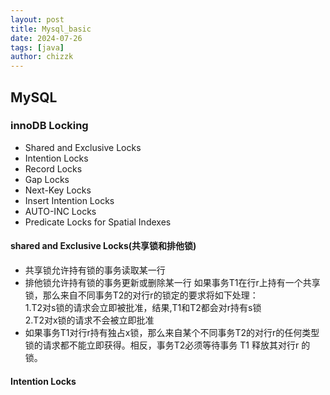 ```yaml
---
layout: post
title: Mysql_basic
date: 2024-07-26
tags: [java]
author: chizzk
---
```

## MySQL
### innoDB Locking
- Shared and Exclusive Locks
- Intention Locks
- Record Locks
- Gap Locks
- Next-Key Locks
- Insert Intention Locks
- AUTO-INC Locks
- Predicate Locks for Spatial Indexes
#### shared and Exclusive Locks(共享锁和排他锁)
- 共享锁允许持有锁的事务读取某一行
- 排他锁允许持有锁的事务更新或删除某一行
如果事务T1在行r上持有一个共享锁，那么来自不同事务T2的对行r的锁定的要求将如下处理：<br>
1.T2对s锁的请求会立即被批准，结果,T1和T2都会对r持有s锁<br>
2.T2对x锁的请求不会被立即批准<br>
- 如果事务T1对行r持有独占x锁，那么来自某个不同事务T2的对行r的任何类型锁的请求都不能立即获得。相反，事务T2必须等待事务 T1 释放其对行r
的锁。
#### Intention Locks





